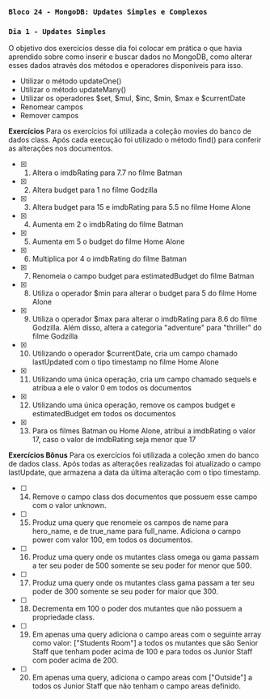 ### `Bloco 24 - MongoDB: Updates Simples e Complexos`
### `Dia 1 - Updates Simples`

O objetivo dos exercícios desse dia foi colocar em prática o que havia aprendido sobre como inserir e buscar dados no MongoDB, como alterar esses dados através dos métodos e operadores disponíveis para isso.
  - Utilizar o método updateOne()
  - Utilizar o método updateMany()
  - Utilizar os operadores $set, $mul, $inc, $min, $max e $currentDate
  - Renomear campos
  - Remover campos

**Exercícios**
Para os exercícios foi utilizada a coleção movies do banco de dados class.
Após cada execução foi utilizado o método find() para conferir as alterações nos documentos.

- [x] 1. Altera o imdbRating para 7.7 no filme Batman 
- [x] 2. Altera budget para 1 no filme Godzilla 
- [x] 3. Altera budget para 15 e imdbRating para 5.5 no filme Home Alone
- [x] 4. Aumenta em 2 o imdbRating do filme Batman
- [x] 5. Aumenta em 5 o budget do filme Home Alone
- [x] 6. Multiplica por 4 o imdbRating do filme Batman
- [x] 7. Renomeia o campo budget para estimatedBudget do filme Batman
- [x] 8. Utiliza o operador $min para alterar o budget para 5 do filme Home Alone
- [x] 9. Utiliza o operador $max para alterar o imdbRating para 8.6 do filme Godzilla. Além disso, altera a categoria "adventure" para "thriller" do filme Godzilla
- [x] 10. Utilizando o operador $currentDate, cria um campo chamado lastUpdated com o tipo timestamp no filme Home Alone
- [x] 11. Utilizando uma única operação, cria um campo chamado sequels e atribua a ele o valor 0 em todos os documentos
- [x] 12. Utilizando uma única operação, remove os campos budget e estimatedBudget em todos os documentos
- [x] 13. Para os filmes Batman ou Home Alone, atribui a imdbRating o valor 17, caso o valor de imdbRating seja menor que 17

**Exercícios Bônus**
Para os exercícios foi utilizada a coleção xmen do banco de dados class.
Após todas as alterações realizadas foi atualizado o campo lastUpdate, que armazena a data da última alteração com o tipo timestamp.

- [ ] 14. Remove o campo class dos documentos que possuem esse campo com o valor unknown.
- [ ] 15. Produz uma query que renomeie os campos de name para hero_name, e de true_name para full_name. Adiciona o campo power com valor 100, em todos os documentos.
- [ ] 16. Produz uma query onde os mutantes class omega ou gama passam a ter seu poder de 500 somente se seu poder for menor que 500.
- [ ] 17. Produz uma query onde os mutantes class gama passam a ter seu poder de 300 somente se seu poder for maior que 300.
- [ ] 18. Decrementa em 100 o poder dos mutantes que não possuem a propriedade class.
- [ ] 19. Em apenas uma query adiciona o campo areas com o seguinte array como valor: ["Students Room"] a todos os mutantes que são Senior Staff que tenham poder acima de 100 e para todos os Junior Staff com poder acima de 200.
- [ ] 20. Em apenas uma query, adiciona o campo areas com ["Outside"] a todos os Junior Staff que não tenham o campo areas definido.
